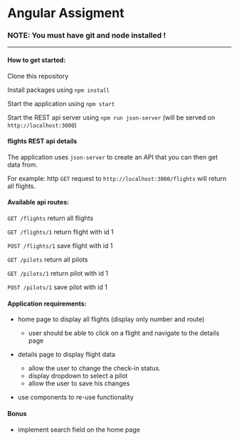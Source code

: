 # Angular Assigment


### NOTE: You must have git and node installed !
---------

#### How to get started:

Clone this repository

Install packages using `npm install`

Start the application using `npm start`

Start the REST api server using `npm run json-server` (will be served on `http://localhost:3000`)


#### flights REST api details

The application uses `json-server` to create an API that you can then get data from.

For example: http `GET` request to `http://localhost:3000/flights` will return all flights.


#### Available api routes:

`GET /flights` return all flights
  
`GET /flights/1` return flight with id 1
  
`POST /flights/1` save flight with id 1
  
`GET /pilots` return all pilots
  
`GET /pilots/1` return pilot with id 1
  
`POST /pilots/1` save pilot with id 1


#### Application requirements:

* home page to display all flights (display only number and route)
  - user should be able to click on a flight and navigate to the details page

* details page to display flight data
  - allow the user to change the check-in status.
  - display dropdown to select a pilot
  - allow the user to save his changes

* use components to re-use functionality


#### Bonus

* implement search field on the home page
